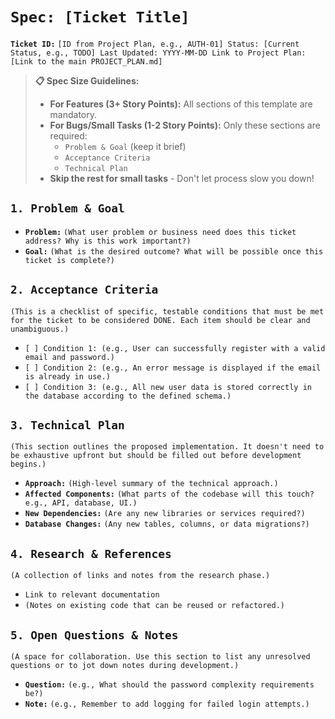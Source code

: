 # **`Spec: [Ticket Title]`**

**`Ticket ID:`** `[ID from Project Plan, e.g., AUTH-01] Status: [Current Status, e.g., TODO] Last Updated: YYYY-MM-DD Link to Project Plan: [Link to the main PROJECT_PLAN.md]`

> **📋 Spec Size Guidelines:**
> - **For Features (3+ Story Points):** All sections of this template are mandatory.
> - **For Bugs/Small Tasks (1-2 Story Points):** Only these sections are required:
>   - `Problem & Goal` (keep it brief)
>   - `Acceptance Criteria` 
>   - `Technical Plan`
> - **Skip the rest for small tasks** - Don't let process slow you down!

## **`1. Problem & Goal`**

* **`Problem:`** `(What user problem or business need does this ticket address? Why is this work important?)`  
* **`Goal:`** `(What is the desired outcome? What will be possible once this ticket is complete?)`

## **`2. Acceptance Criteria`**

`(This is a checklist of specific, testable conditions that must be met for the ticket to be considered DONE. Each item should be clear and unambiguous.)`

* `[ ] Condition 1: (e.g., User can successfully register with a valid email and password.)`  
* `[ ] Condition 2: (e.g., An error message is displayed if the email is already in use.)`  
* `[ ] Condition 3: (e.g., All new user data is stored correctly in the database according to the defined schema.)`

## **`3. Technical Plan`**

`(This section outlines the proposed implementation. It doesn't need to be exhaustive upfront but should be filled out before development begins.)`

* **`Approach:`** `(High-level summary of the technical approach.)`  
* **`Affected Components:`** `(What parts of the codebase will this touch? e.g., API, database, UI.)`  
* **`New Dependencies:`** `(Are any new libraries or services required?)`  
* **`Database Changes:`** `(Any new tables, columns, or data migrations?)`

## **`4. Research & References`**

`(A collection of links and notes from the research phase.)`

* `Link to relevant documentation`  
* `(Notes on existing code that can be reused or refactored.)`

## **`5. Open Questions & Notes`**

`(A space for collaboration. Use this section to list any unresolved questions or to jot down notes during development.)`

* **`Question:`** `(e.g., What should the password complexity requirements be?)`  
* **`Note:`** `(e.g., Remember to add logging for failed login attempts.)`
